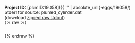 **Project ID:** [plumID:19.058]({{ '/' | absolute_url }}eggs/19/058/)  
Stderr for source:  plumed_cylinder.dat   
(download [zipped raw stdout](plumed_cylinder.dat.plumed_master.stdout.txt.zip))  
{% raw %}
<pre>
</pre>
{% endraw %}
